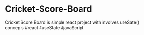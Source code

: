 # Cricket-Score-Board
Cricket Score  Board is simple react project with involves useSate() concepts #react #useState #javaScript 
